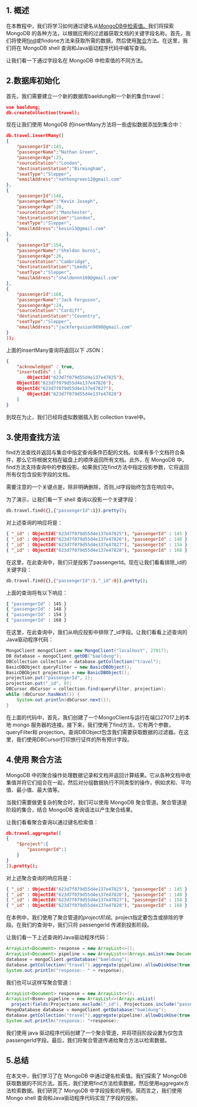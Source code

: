 ## 1. 概述

在本教程中，我们将学习如何通过键名从[MongoDB中检索值。](https://www.mongodb.com/)我们将探索 MongoDB 的各种方法，以根据应用的过滤器获取文档的关键字段名称。首先，我们将使用[find](https://www.mongodb.com/docs/manual/reference/method/db.collection.find/)或findone方法来获取所需的数据，然后使用[聚合](https://www.mongodb.com/docs/manual/aggregation/)方法。在这里，我们将在 MongoDB shell 查询和Java驱动程序代码中编写查询。

让我们看一下通过字段名在 MongoDB 中检索值的不同方法。

## 2.数据库初始化

首先，我们需要建立一个新的数据库baeldung和一个新的集合travel：

```json
use baeldung;
db.createCollection(travel);
```

现在让我们使用 MongoDB 的insertMany方法将一些虚拟数据添加到集合中：

```json
db.travel.insertMany([
{ 
    "passengerId":145,
    "passengerName":"Nathan Green",
    "passengerAge":25,
    "sourceStation":"London",
    "destinationStation":"Birmingham",
    "seatType":"Slepper",
    "emailAddress":"nathongreen12@gmail.com"
},
{ 
    "passengerId":148,
    "passengerName":"Kevin Joseph",
    "passengerAge":28,
    "sourceStation":"Manchester",
    "destinationStation":"London",
    "seatType":"Slepper",
    "emailAddress":"kevin13@gmail.com"
},
{ 
    "passengerId":154,
    "passengerName":"Sheldon burns",
    "passengerAge":26,
    "sourceStation":"Cambridge",
    "destinationStation":"Leeds",
    "seatType":"Slepper",
    "emailAddress":"sheldonnn160@gmail.com"
},
{ 
    "passengerId":168,
    "passengerName":"Jack Ferguson",
    "passengerAge":24,
    "sourceStation":"Cardiff",
    "destinationStation":"Coventry",
    "seatType":"Slepper",
    "emailAddress":"jackfergusion9890@gmail.com"
}
]);
```

上面的insertMany查询将返回以下 JSON：

```json
{
    "acknowledged" : true,
    "insertedIds" : [
        ObjectId("623d7f079d55d4e137e47825"),
	ObjectId("623d7f079d55d4e137e47826"),
	ObjectId("623d7f079d55d4e137e47827"),
        ObjectId("623d7f079d55d4e137e47828")
    ]
}
```

到现在为止，我们已经将虚拟数据插入到 collection travel中。

## 3.使用查找方法

find方法查找并返回与集合中指定查询条件匹配的文档。如果有多个文档符合条件，那么它将根据文档在磁盘上的顺序返回所有文档。此外，在 MongoDB 中，find方法支持查询中的参数投影。如果我们在find方法中指定投影参数，它将返回所有仅包含投影字段的文档。

需要注意的一个关键点是，除非明确删除，否则_id字段始终包含在响应中。

为了演示，让我们看一下 shell 查询以投影一个关键字段：

```bash
db.travel.find({},{"passengerId":1}).pretty();
```

对上述查询的响应将是：

```json
{ "_id" : ObjectId("623d7f079d55d4e137e47825"), "passengerId" : 145 }
{ "_id" : ObjectId("623d7f079d55d4e137e47826"), "passengerId" : 148 }
{ "_id" : ObjectId("623d7f079d55d4e137e47827"), "passengerId" : 154 }
{ "_id" : ObjectId("623d7f079d55d4e137e47828"), "passengerId" : 168 }
```

在这里，在此查询中，我们只是投影了passengerId。现在让我们看看排除_id的关键字段：

```bash
db.travel.find({},{"passengerId":1,"_id":0}).pretty();
```

上面的查询将有以下响应：

```bash
{ "passengerId" : 145 }
{ "passengerId" : 148 }
{ "passengerId" : 154 }
{ "passengerId" : 168 }
```

在这里，在此查询中，我们从响应投影中排除了_id字段。让我们看看上述查询的Java驱动程序代码：

```java
MongoClient mongoClient = new MongoClient("localhost", 27017);
DB database = mongoClient.getDB("baeldung");
DBCollection collection = database.getCollection("travel");
BasicDBObject queryFilter = new BasicDBObject();
BasicDBObject projection = new BasicDBObject();
projection.put("passengerId", 1);
projection.put("_id", 0);
DBCursor dbCursor = collection.find(queryFilter, projection);
while (dbCursor.hasNext()) {
    System.out.println(dbCursor.next());
}
```

在上面的代码中，首先，我们创建了一个MongoClient与运行在端口27017上的本地 mongo 服务器的连接。接下来，我们使用了find方法，它有两个参数，queryFilter和 projection。查询DBObject包含我们需要获取数据的过滤器。在这里，我们使用DBCursor打印旅行证件的所有预计字段。

## 4.使用 聚合方法

MongoDB 中的聚合操作处理数据记录和文档并返回计算结果。它从各种文档中收集值并将它们组合在一起，然后对分组数据执行不同类型的操作，例如求和、平均值、最小值、最大值等。

当我们需要做更复杂的聚合时，我们可以使用 MongoDB 聚合管道。聚合管道是阶段的集合，结合 MongoDB 查询语法以产生聚合结果。

让我们看看聚合查询以通过键名检索值：

```json
db.travel.aggregate([
{
    "$project":{
        "passengerId":1
    }
}
]).pretty();
```

对上述聚合查询的响应将是：

```json
{ "_id" : ObjectId("623d7f079d55d4e137e47825"), "passengerId" : 145 }
{ "_id" : ObjectId("623d7f079d55d4e137e47826"), "passengerId" : 148 }
{ "_id" : ObjectId("623d7f079d55d4e137e47827"), "passengerId" : 154 }
{ "_id" : ObjectId("623d7f079d55d4e137e47828"), "passengerId" : 168 }
```

在本例中，我们使用了聚合管道的$project阶段。$project指定要包含或排除的字段。在我们的查询中，我们只将 passengerId 传递到投影阶段。

让我们看一下上述查询的Java驱动程序代码：

```java
ArrayList<Document> response = new ArrayList<>();
ArrayList<Document> pipeline = new ArrayList<>(Arrays.asList(new Document("$project", new Document("passengerId", 1L))));
database = mongoClient.getDatabase("baeldung");
database.getCollection("travel").aggregate(pipeline).allowDiskUse(true).into(response);
System.out.println("response:- " + response);
```

我们也可以这样写聚合管道：

```java
ArrayList<Document> response = new ArrayList<>();
ArrayList<Bson> pipeline = new ArrayList<>(Arrays.asList(
  project(fields(Projections.exclude("_id"), Projections.include("passengerId")))));
MongoDatabase database = mongoClient.getDatabase("baeldung");
database.getCollection("travel").aggregate(pipeline).allowDiskUse(true).into(response);
System.out.println("response:- "+response);
```

我们使用 java 驱动程序代码创建了一个聚合管道，并将项目阶段设置为仅包含passengerId字段。最后，我们将聚合管道传递给聚合方法以检索数据。

## 5.总结

在本文中，我们学习了在 MongoDB 中通过键名检索值。我们探索了 MongoDB 获取数据的不同方法。首先，我们使用find方法检索数据，然后使用aggregate方法检索数据。我们研究了 MongoDB 中字段投影的用例。简而言之，我们使用 Mongo shell 查询和Java驱动程序代码实现了字段的投影。